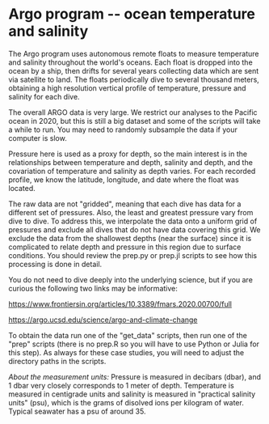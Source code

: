 # Argo program -- ocean temperature and salinity

The Argo program uses autonomous remote floats to measure temperature
and salinity throughout the world's oceans.  Each float is dropped
into the ocean by a ship, then drifts for several years collecting
data which are sent via satellite to land.  The floats
periodically dive to several thousand meters, obtaining a high resolution
vertical profile of temperature, pressure and salinity for each dive.

The overall ARGO data is very large.  We restrict our analyses
to the Pacific ocean in 2020, but this is still a big dataset and some of
the scripts will take a while to run.  You may need to randomly subsample
the data if your computer is slow.

Pressure here is used as a proxy for depth, so the main interest is in the
relationships between temperature and depth, salinity and depth,
and the covariation of temperature and salinity as depth varies.  For each
recorded profile, we know the latitude, longitude, and date where
the float was located.

The raw data are not "gridded", meaning that each dive has data for a
different set of pressures.  Also, the least and greatest pressure vary
from dive to dive.  To address this, we interpolate the data onto a uniform grid of
pressures and exclude all dives that do not have data covering this grid.
We exclude the data from the shallowest depths (near the surface) since
it is complicated to relate depth and pressure in this region due to surface conditions.
You should review the prep.py or prep.jl scripts to see how this processing
is done in detail.

You do not need to dive deeply into the underlying science, but if you
are curious the following two links may be informative:

https://www.frontiersin.org/articles/10.3389/fmars.2020.00700/full

https://argo.ucsd.edu/science/argo-and-climate-change

To obtain the data run one of the "get_data" scripts, then run
one of the "prep" scripts (there is no prep.R so you will have to
use Python or Julia for this step).  As always for these case studies,
you will need to adjust the directory paths in the scripts.

*About the measurement units:* Pressure is measured in decibars
(dbar), and 1 dbar very closely corresponds to 1 meter of depth.
Temperature is measured in centigrade units and salinity is
measured in "practical salinity units" (psu), which is the
grams of disolved ions per kilogram of water.  Typical seawater
has a psu of around 35.
